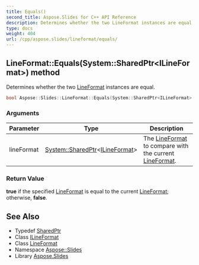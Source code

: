 ```yaml
---
title: Equals()
second_title: Aspose.Slides for C++ API Reference
description: Determines whether the two LineFormat instances are equal.
type: docs
weight: 404
url: /cpp/aspose.slides/lineformat/equals/
---
```

## LineFormat::Equals(System::SharedPtr\<ILineFormat\>) method


Determines whether the two [LineFormat](../) instances are equal.

```cpp
bool Aspose::Slides::LineFormat::Equals(System::SharedPtr<ILineFormat> lineFormat) override
```


### Arguments

| Parameter | Type | Description |
| --- | --- | --- |
| lineFormat | [System::SharedPtr](../../../system/sharedptr/)\<[ILineFormat](../../ilineformat/)\> | The [LineFormat](../) to compare with the current [LineFormat](../). |

### Return Value

**true** if the specified [LineFormat](../) is equal to the current [LineFormat](../); otherwise, **false**.

## See Also

* Typedef [SharedPtr](../../system/sharedptr/)
* Class [ILineFormat](../ilineformat/)
* Class [LineFormat](./)
* Namespace [Aspose::Slides](../)
* Library [Aspose.Slides](../../)